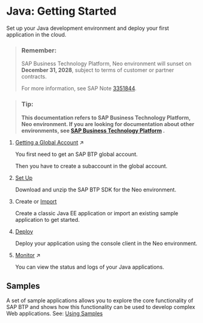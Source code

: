 <!-- loioe66f3eecbb5710148397a19b46c4979b -->

# Java: Getting Started

Set up your Java development environment and deploy your first application in the cloud.



> ### Remember:  
> SAP Business Technology Platform, Neo environment will sunset on **December 31, 2028**, subject to terms of customer or partner contracts.
> 
> For more information, see SAP Note [3351844](https://me.sap.com/notes/3351844).

> ### Tip:  
> **This documentation refers to SAP Business Technology Platform, Neo environment. If you are looking for documentation about other environments, see [SAP Business Technology Platform](https://help.sap.com/docs/btp/sap-business-technology-platform/sap-business-technology-platform?version=Cloud) .**



1.  [Getting a Global Account](https://help.sap.com/viewer/65de2977205c403bbc107264b8eccf4b/Cloud/en-US/046f127f2a614438b616ccfc575fdb16.html "Explore the different options for trying out SAP BTP.") :arrow_upper_right:

    You first need to get an SAP BTP global account.

    Then you have to create a subaccount in the global account.

2.  [Set Up](setting-up-the-development-environment-e815ca4.md)

    Download and unzip the SAP BTP SDK for the Neo environment.

3.  Create or [Import](using-samples-937ce0d.md)

    Create a classic Java EE application or import an existing sample application to get started.

4.  [Deploy](deploying-and-updating-java-applications-e5dfbc6.md)

    Deploy your application using the console client in the Neo environment.

5.  [Monitor](https://help.sap.com/viewer/64f7d2b06c6b40a9b3097860c5930641/Cloud/en-US/cf4b2953c2534c0a9b491abf5a4847d7.html "") :arrow_upper_right:

    You can view the status and logs of your Java applications.




## Samples

A set of sample applications allows you to explore the core functionality of SAP BTP and shows how this functionality can be used to develop complex Web applications. See: [Using Samples](using-samples-937ce0d.md) 

